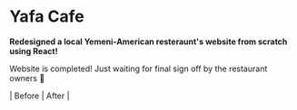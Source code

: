 # Yafa Cafe

**Redesigned a local Yemeni-American resteraunt's website from scratch using React!**

Website is completed! Just waiting for final sign off by the restaurant owners 🙂


 | Before | After |
